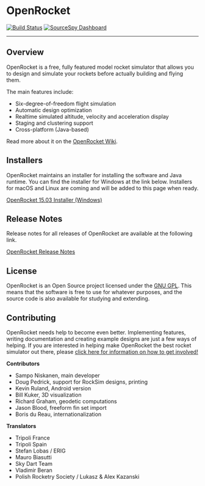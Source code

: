 OpenRocket
==========
[![Build Status](https://travis-ci.org/thzero/openrocket/openrocket.png?branch=gradle-unstable)](https://travis-ci.org/thzero/openrocket)
[![SourceSpy Dashboard](https://sourcespy.com/shield.svg)](https://sourcespy.com/github/thzero/openrocket/)

------------

Overview
--------

OpenRocket is a free, fully featured model rocket simulator that allows you to design and simulate your rockets before actually building and flying them.

The main features include:

* Six-degree-of-freedom flight simulation
* Automatic design optimization
* Realtime simulated altitude, velocity and acceleration display
* Staging and clustering support
* Cross-platform (Java-based)

Read more about it on the [OpenRocket Wiki](http://wiki.openrocket.info).

Installers
----------
OpenRocket maintains an installer for installing the software and Java runtime. You can find the installer for Windows at the link below. Installers for macOS and Linux are coming and will be added to this page when ready.

[OpenRocket 15.03 Installer (Windows)](https://github.com/openrocket/openrocket/releases/download/release-15.03/OpenRocket-15.03-installer.exe)

Release Notes
-------------
Release notes for all releases of OpenRocket are available at the following link.

[OpenRocket Release Notes](https://github.com/openrocket/openrocket/wiki/Release-Notes)

License
-------

OpenRocket is an Open Source project licensed under the [GNU GPL](https://www.gnu.org/licenses/gpl-3.0.en.html). This means that the software is free to use for whatever purposes, and the source code is also available for studying and extending.

Contributing
------------
OpenRocket needs help to become even better. Implementing features, writing documentation and creating example designs are just a few ways of helping. If you are interested in helping make OpenRocket the best rocket simulator out there, please [click here for information on how to get involved!](http://openrocket.sourceforge.net/getinvolved.html)

**Contributors**
- Sampo Niskanen, main developer
- Doug Pedrick, support for RockSim designs, printing
- Kevin Ruland, Android version
- Bill Kuker, 3D visualization
- Richard Graham, geodetic computations
- Jason Blood, freeform fin set import
- Boris du Reau, internationalization

**Translators**
- Tripoli France
- Tripoli Spain
- Stefan Lobas / ERIG
- Mauro Biasutti
- Sky Dart Team
- Vladimir Beran
- Polish Rocketry Society / Lukasz & Alex Kazanski
